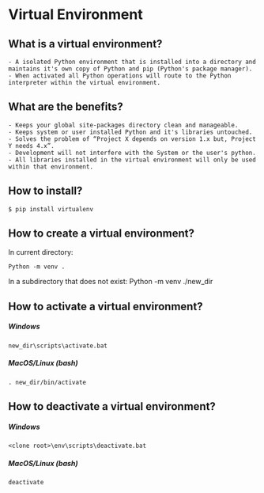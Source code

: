 Virtual Environment
========================================

## What is a virtual environment?
    - A isolated Python environment that is installed into a directory and maintains it's own copy of Python and pip (Python's package manager).
    - When activated all Python operations will route to the Python interpreter within the virtual environment.

## What are the benefits?
    - Keeps your global site-packages directory clean and manageable.
    - Keeps system or user installed Python and it's libraries untouched.
    - Solves the problem of “Project X depends on version 1.x but, Project Y needs 4.x”.
    - Development will not interfere with the System or the user's python. 
    - All libraries installed in the virtual environment will only be used within that environment.

## How to install?

    $ pip install virtualenv

## How to create a virtual environment?
In current directory:
    
    Python -m venv .

In a subdirectory that does not exist:
    Python -m venv ./new_dir

## How to activate a virtual environment?
##### Windows
```BatchFile
new_dir\scripts\activate.bat
```
##### MacOS/Linux (bash)
```Shell
. new_dir/bin/activate
```
## How to deactivate a virtual environment?
##### Windows
```BatchFile
<clone root>\env\scripts\deactivate.bat
```
##### MacOS/Linux (bash)
```Shell
deactivate
```
